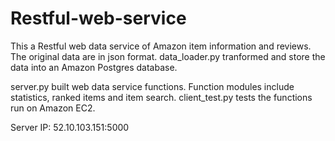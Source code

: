 # Restful-web-service
This a Restful web data service of Amazon item information and reviews. The original data are in json format. data_loader.py tranformed  and store the data into an Amazon Postgres database.

server.py built web data service functions. Function modules include statistics, ranked items and item search. client_test.py tests the functions run on Amazon EC2. 

Server IP: 52.10.103.151:5000
